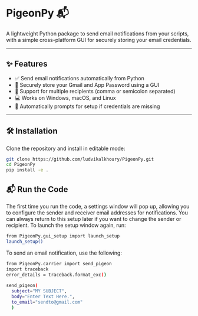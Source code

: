 # PigeonPy 📬

A lightweight Python package to send email notifications from your scripts, with a simple cross-platform GUI for securely storing your email credentials.

---

## ✨ Features

- ✅ Send email notifications automatically from Python
- 🔐 Securely store your Gmail and App Password using a GUI
- 📧 Support for multiple recipients (comma or semicolon separated)
- 💻 Works on Windows, macOS, and Linux
- 🧠 Automatically prompts for setup if credentials are missing

---

## 🛠 Installation

Clone the repository and install in editable mode:

```bash
git clone https://github.com/ludvikalkhoury/PigeonPy.git
cd PigeonPy
pip install -e .
```

## 📬 Run the Code
The first time you run the code, a settings window will pop up, allowing you to configure the sender and receiver email addresses for notifications.
You can always return to this setup later if you want to change the sender or recipient. To launch the setup window again, run:

```bash
from PigeonPy.gui_setup import launch_setup
launch_setup()
```
To send an email notification, use the following:
```bash
from PigeonPy.carrier import send_pigeon
import traceback
error_details = traceback.format_exc()
	
send_pigeon(
  subject="MY SUBJECT",
  body="Enter Text Here.",
  to_email="sendto@gmail.com"
  )
```
	
